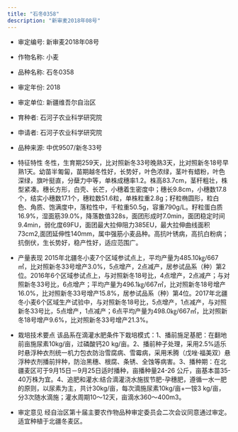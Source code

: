 ```yaml
---
title: "石冬0358"
description: "新审麦2018年08号"
---
```

* 审定编号:  新审麦2018年08号

*  作物名称:  小麦

*  品种名称:  石冬0358

*  审定年份:  2018

*  审定单位:  新疆维吾尔自治区

* 育种者:  石河子农业科学研究院

*  申请者:  石河子农业科学研究院

*  品种来源:  中优9507/新冬33号

*  特征特性
冬性，生育期259天，比对照新冬33号晚熟3天，比对照新冬18号早熟1天。幼苗半匍匐，苗期越冬性好，长势好，叶色浓绿，茎叶有蜡粉，叶色深绿，旗叶挺直，分蘖力中等，单株成穗率1.2。株高83.7cm，茎秆粗壮，株型紧凑。穗长方形，白壳、长芒，小穗着生密度中；穗长9.8cm，小穗数17.8个，结实小穗数17.1个，穗粒数51.6粒，单株粒重2.8g；籽粒椭圆形，粒白色、角质、饱满度中，落粒性中，千粒重50.5g，容重790g/L。籽粒蛋白质16.9%，湿面筋39.0%，降落数值328s，面团形成时7.0min，面团稳定时间9.4min，弱化度69FU，面团最大拉伸阻力385EU，最大拉伸曲线面积73cm2,面团延伸性140mm，属中强筋小麦品种。高抗叶锈病，高抗白粉病；抗倒伏，生长势好，稳产性好，适应范围广。

*  产量表现
2015年北疆冬小麦7个区域参试点上，平均产量为485.10㎏/667㎡，比对照新冬33号增产3.0%，5点增产，2点减产，居参试品系（种）第2位。2016年6个区域参试点上，与对照新冬18号比，4点增产，2点减产；与对照新冬33号比，6点增产；平均产量为496.1㎏/667㎡，比对照新冬18号增产16.0%，比对照新冬33号增产15.8%，居参试品系（种）第4位。2017年北疆冬小麦6个区域生产试验中，与对照新冬18号比，5点增产，1点减产，与对照新冬33号比，5点增产，1点减产；6点平均产量为498.0㎏/667㎡，比对照新冬18号增产9.6%，比对照新冬33号增产21.3%。

*  栽培技术要点
该品系在滴灌水肥条件下栽培模式：1、播前施足基肥：在翻地前亩施尿素10kg/亩，过磷酸钙20 kg/亩。2、播前种子处理，采用2.5%适乐时悬浮种衣剂统一机力包衣防治雪腐病、雪霉病，采用禾腾（戊唑·福美双）悬浮种衣剂播前拌种，防治黑穗、根腐、条锈、全蚀等病害。3、播种期：在北疆麦区可于9月15日－9月25日适时播种，亩播种量24-26 公斤，亩基本苗35-40万株为宜。4、追肥和灌水:结合滴灌浇水施拔节肥-孕穗肥，遵循一水一肥的原则，以尿素为主，共计30kg/亩，每次滴施尿素10kg/亩+一铵3 kg/亩，分3次随水滴施；灌水周期10～12天，亩滴水360～400m3。

*  审定意见
经自治区第十届主要农作物品种审定委员会二次会议同意通过审定。适宜种植于北疆冬麦区。
